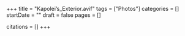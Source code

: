 +++
title = "Kapolei’s_Exterior.avif"
tags = ["Photos"]
categories = []
startDate = ""
draft = false
pages = []

citations = []
+++
